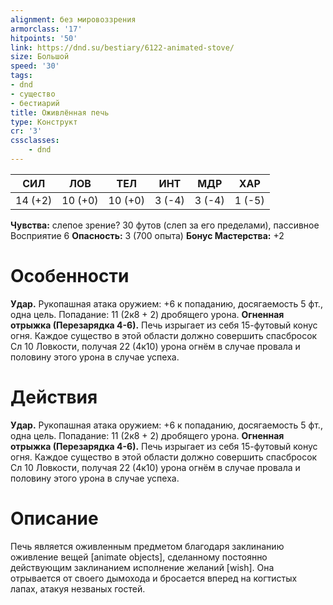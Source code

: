```yaml
---
alignment: без мировоззрения
armorclass: '17'
hitpoints: '50'
link: https://dnd.su/bestiary/6122-animated-stove/
size: Большой
speed: '30'
tags:
- dnd
- существо
- бестиарий
title: Оживлённая печь
type: Конструкт
cr: '3'
cssclasses:
    - dnd
---
```



| СИЛ | ЛОВ | ТЕЛ | ИНТ | МДР | ХАР |
|---|---|---|---|---|---|
| 14 (+2) | 10 (+0) | 10 (+0) | 3 (-4) | 3 (-4) | 1 (-5) |
**Чувства:** слепое зрение? 30 футов (слеп за его пределами), пассивное Восприятие 6
**Опасность:** 3 (700 опыта)
**Бонус Мастерства:** +2


# Особенности
**Удар.** Рукопашная атака оружием: +6 к попаданию, досягаемость 5 фт., одна цель. Попадание: 11 (2к8 + 2) дробящего урона.
**Огненная отрыжка (Перезарядка 4-6).** Печь изрыгает из себя 15-футовый конус огня. Каждое существо в этой области должно совершить спасбросок Сл 10 Ловкости, получая 22 (4к10) урона огнём в случае провала и половину этого урона в случае успеха.


# Действия
**Удар.** Рукопашная атака оружием: +6 к попаданию, досягаемость 5 фт., одна цель. Попадание: 11 (2к8 + 2) дробящего урона.
**Огненная отрыжка (Перезарядка 4-6).** Печь изрыгает из себя 15-футовый конус огня. Каждое существо в этой области должно совершить спасбросок Сл 10 Ловкости, получая 22 (4к10) урона огнём в случае провала и половину этого урона в случае успеха.


# Описание
Печь является оживленным предметом благодаря заклинанию оживление вещей [animate objects], сделанному постоянно действующим заклинанием исполнение желаний [wish]. Она отрывается от своего дымохода и бросается вперед на когтистых лапах, атакуя незваных гостей.